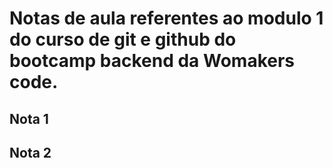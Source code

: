 # Notas de aula referentes ao modulo 1 do curso de git e github do bootcamp backend da Womakers code.

## Nota 1

## Nota 2